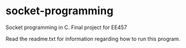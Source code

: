 # socket-programming
Socket programming in C. Final project for EE457

Read the readme.txt for information regarding how to run this program.
